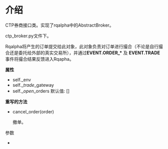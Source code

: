 # 介绍

CTP券商接口类。实现了rqalpha中的AbstractBroker。

ctp\_broker.py文件下。

Rqalpha将产生的订单提交给此对象，此对象负责对订单进行撮合（不论是自行撮合还是委托给外部的真实交易所），并通过**EVENT.ORDER\_\*** 及 **EVENT.TRADE** 事件将撮合结果反馈进入Rqapha。

**属性**

* self.\_env
* self.\__trade_\_gateway
* self.\__open_\_orders   默认值: \[\]

**重写的方法**

* cancel\_order\(order\)

  撤单。

参数

* 


